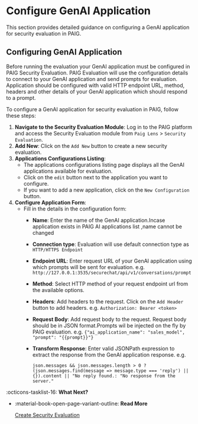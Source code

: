 # Configure GenAI Application

This section provides detailed guidance on configuring a GenAI application for security evaluation in PAIG.

## Configuring GenAI Application


Before running the evaluation your GenAI application must be configured in PAIG Security Evaluation.
PAIG Evaluation will use the configuration details to connect to your GenAI application and send prompts for evaluation.
Application should be configured with valid HTTP endpoint URL, method, headers and other details of your GenAI application which should respond to a prompt.

To configure a GenAI application for security evaluation in PAIG, follow these steps:

1. **Navigate to the Security Evaluation Module**: Log in to the PAIG platform and access the Security Evaluation module from  `Paig Lens` > `Security Evaluation`.
2. **Add New**: Click on the `Add New` button to create a new security evaluation.
3. **Applications Configurations Listing**: 
    - The applications configurations listing page displays all the GenAI applications available for evaluation.
    - Click on the `edit` button next to the application you want to configure.
    - If you want to add a new application, click on the `New Configuration` button.
4. **Configure Application Form**:
    - Fill in the details in the configuration form:
        - **Name**: Enter the name of the GenAI application.Incase application exists in PAIG AI applications list ,name cannot be changed
        - **Connection type**: Evaluation will use default connection type as `HTTP/HTTPS Endpoint`
        - **Endpoint URL**: Enter request URL of your GenAI application using which prompts will be sent for evaluation.
           e.g.  `http://127.0.0.1:3535/securechat/api/v1/conversations/prompt`
        - **Method**: Select HTTP method of your request endpoint url from the available options.
        - **Headers**: Add headers to the request. Click on the `Add Header` button to add headers.
           e.g. `Authorization: Bearer <token>`
        - **Request Body**: Add request body to the request. Request body should be in JSON format.Prompts wil be injected on the fly by PAIG evaluation.
           e.g. `{"ai_application_name": "sales_model", "prompt": "{{prompt}}"}`
        - **Transform Response**: Enter valid JSONPath expression to extract the response from the GenAI application response.
           e.g. 
           
            `json.messages && json.messages.length > 0 ? (json.messages.find(message => message.type === 'reply') || {}).content || "No reply found.: "No response from the server."`


:octicons-tasklist-16: **What Next?**

<div class="grid cards" markdown>

-   :material-book-open-page-variant-outline: __Read More__

    [Create Security Evaluation](create-security-evaluation.md)

</div>